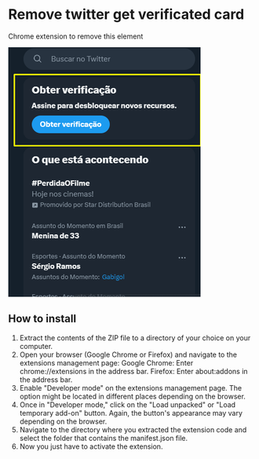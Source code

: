 # Remove twitter get verificated card

Chrome extension to remove this element

![this card](ss.png)

## How to install

1. Extract the contents of the ZIP file to a directory of your choice on your computer.
2. Open your browser (Google Chrome or Firefox) and navigate to the extensions management page: Google Chrome: Enter chrome://extensions in the address bar. Firefox: Enter about:addons in the address bar.
3. Enable "Developer mode" on the extensions management page. The option might be located in different places depending on the browser.
4. Once in "Developer mode," click on the "Load unpacked" or "Load temporary add-on" button. Again, the button's appearance may vary depending on the browser.
5. Navigate to the directory where you extracted the extension code and select the folder that contains the manifest.json file.
6. Now you just have to activate the extension.
